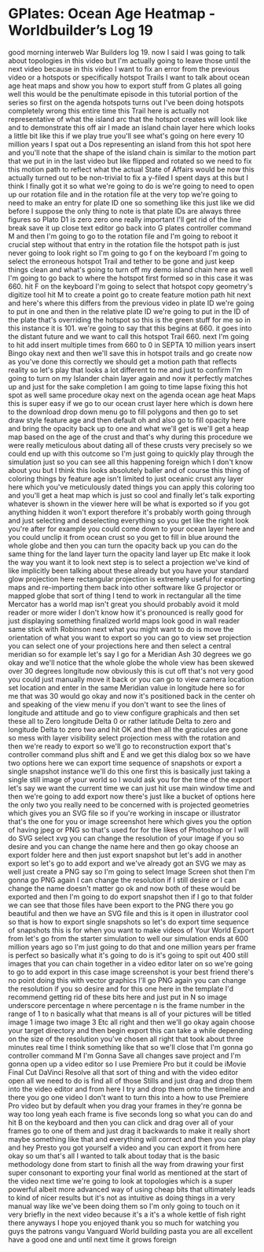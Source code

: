 # GPlates: Ocean Age Heatmap - Worldbuilder’s Log 19

good morning interweb War Builders log
19. now I said I was going to talk about
topologies in this video but I'm
actually going to leave those until the
next video because in this video I want
to fix an error from the previous video
or a hotspots or specifically hotspot
Trails I want to talk about ocean age
heat maps and show you how to export
stuff from G plates all going well this
would be the penultimate episode in this
tutorial portion of the series so first
on the agenda hotspots turns out I've
been doing hotspots completely wrong
this entire time this Trail here is
actually not representative of what the
island arc that the hotspot creates will
look like and to demonstrate this off
air I made an island chain layer here
which looks a little bit like this if we
play true you'll see what's going on
here
every 10 million years I spat out a Dos
representing an island
from this hot spot here and you'll note
that the shape of the island chain
is similar
to the motion part that we put in in the
last video but like flipped and rotated
so we need to fix this motion path to
reflect what the actual State of Affairs
would be now this actually turned out to
be non-trivial to fix a y-filed I spent
days at this but I think I finally got
it so what we're going to do is we're
going to need to open up our rotation
file and in the rotation file at the
very top we're going to need to make an
entry for plate ID one
so something like this just like we did
before I suppose the only thing to note
is that plate IDs are always three
figures so Plato D1 is zero zero one
really important I'll get rid of the
line break
save it up close text editor go back
into G plates controller command M and
then I'm going to go to the rotation
file and I'm going to reboot it
crucial step without that entry in the
rotation file the hotspot path is just
never going to look right so I'm going
to go f on the keyboard I'm going to
select the erroneous hotspot Trail and
tether to be gone and just keep things
clean and what's going to turn off my
demo island chain here as well I'm going
to go back to where the hotspot first
formed so in this case it was 660. hit F
on the keyboard I'm going to select that
hotspot copy geometry's digitize tool
hit M to create a point go to create
feature motion path hit next and here's
where this differs from the previous
video in plate ID we're going to put in
one and then in the relative plate ID
we're going to put in the ID of the
plate that's overriding the hotspot so
this is the green stuff for me so in
this instance it is 101. we're going to
say that this begins at 660. it goes
into the distant future and we want to
call this hotspot Trail
660. next I'm going to hit add insert
multiple times from 660 to 0 in SEPTA 10
million years insert
Bingo okay
next and then we'll save this in hotspot
trails and go create now as you've done
this correctly we should get a motion
path that reflects reality so let's play
that looks a lot different to me and
just to confirm I'm going to turn on my
Islander chain layer again and now it
perfectly matches up and just for the
sake completion I am going to time lapse
fixing this hot spot as well same
procedure
okay next on the agenda ocean age heat
Maps this is super easy if we go to our
ocean crust layer here which is down
here to the download drop down menu go
to fill polygons and then go to set draw
style feature age and then default oh
and also go to fill opacity here and
bring the opacity back up to one
and what we'll get is we'll get a heap
map based on the age of the crust and
that's why during this procedure we were
really meticulous about dating all of
these crusts very precisely so we could
end up with this outcome so I'm just
going to quickly play through the
simulation just so you can see all this
happening
foreign
which I don't know about you but I think
this looks absolutely baller and of
course this thing of coloring things by
feature age isn't limited to just
oceanic crust any layer here which
you've meticulously dated things you can
apply this coloring too and you'll get a
heat map which is just so cool and
finally let's talk exporting whatever is
shown in the viewer here will be what is
exported so if you got anything hidden
it won't export therefore it's probably
worth going through and just selecting
and deselecting everything so you get
like the right look you're after for
example you could come down to your
ocean layer here and you could unclip it
from ocean crust so you get to fill in
blue around the whole globe and then you
can turn the opacity back up
you can do the same thing for the land
layer turn the opacity land layer up
Etc make it look the way you want it to
look next step is to select a projection
we've kind of like implicitly been
talking about these already but you have
your standard glow projection here
rectangular projection is extremely
useful for exporting maps and
re-importing them back into other
software like G projector or mapped
globe that sort of thing I tend to work
in rectangular all the time Mercator has
a world map isn't great you should
probably avoid it mold reader or more
wider I don't know how it's pronounced
is really good for just displaying
something finalized world maps look good
in wall reader same stick with Robinson
next what you might want to do is move
the orientation of what you want to
export so you can go to view set
projection
you can select one of your projections
here and then select a central meridian
so for example let's say I go for a
Meridian Ash 30 degrees we go okay and
we'll notice that the whole globe the
whole view has been skewed over 30
degrees longitude now obviously this is
cut off that's not very good you could
just manually move it back or you can go
to view camera location set location and
enter in the same Meridian value in
longitude here so for me that was 30
would go okay and now it's positioned
back in the center oh and speaking of
the view menu if you don't want to see
the lines of longitude and attitude and
go to view configure graphicals and then
set these all to Zero longitude Delta 0
or rather latitude Delta to zero and
longitude Delta to zero two and hit OK
and then all the graticules are gone so
mess with layer visibility select
projection mess with the rotation and
then we're ready to export so we'll go
to reconstruction export that's
controller command plus shift and E and
we get this dialog box so we have two
options here we can export time sequence
of snapshots or export a single snapshot
instance we'll do this one first this is
basically just taking a single still
image of your world so I would ask you
for the time of the export let's say we
want the current time we can just hit
use main window time and then we're
going to add export now there's just
like a bucket of options here the only
two you really need to be concerned with
is projected geometries which gives you
an SVG file so if you're working in
inscape or illustrator that's the one
for you or image screenshot here which
gives you the option of having jpeg or
PNG so that's used for for the likes of
Photoshop or I will do SVG select
xvg you can change the resolution of
your image if you so desire and you can
change the name here and then go okay
choose an export folder here and then
just export snapshot but let's add in
another export so let's go to add export
and we've already got an SVG we may as
well just create a PNG say so I'm going
to select Image Screen shot then I'm
gonna go PNG again I can change the
resolution if I still desire or I can
change the name doesn't matter go ok and
now both of these would be exported and
then I'm going to do export snapshot
then if I go to that folder we can see
that
those files have been export
to the PNG there you go beautiful
and then we have an SVG file
and this is it open in illustrator cool
so that is how to export single
snapshots so let's do export time
sequence of snapshots this is for when
you want to make videos of Your World
Export from let's go from the starter
simulation to well our simulation ends
at 600 million years ago so I'm just
going to do that and one million years
per frame is perfect
so basically what it's going to do is
it's going to spit out 400 still images
that you can chain together in a video
editor later on so we're going to go to
add export in this case image screenshot
is your best friend there's no point
doing this with vector graphics I'll go
PNG again you can change the resolution
if you so desire and for this one here
in the template I'd recommend getting
rid of these bits here and just put in N
so image underscore percentage n where
percentage n is the frame number in the
range of 1 to n basically what that
means is all of your pictures will be
titled image 1 image two image 3 Etc all
right and then we'll go okay again
choose your target directory and then
begin export this can take a while
depending on the size of the resolution
you've chosen
all right that took about three minutes
real time I think something like that so
we'll close that I'm gonna go controller
command M I'm Gonna Save all changes
save project and I'm gonna open up a
video editor so I use Premiere Pro but
it could be iMovie Final Cut DaVinci
Resolve all that sort of thing and with
the video editor open all we need to do
is find all of those Stills and just
drag and drop them
into the video editor and from here I
try and drop them onto the timeline and
there you go one video I don't want to
turn this into a how to use Premiere Pro
video but by default when you drag your
frames in they're gonna be way too long
yeah each frame is five seconds long so
what you can do and hit B on the
keyboard and then you can click and drag
over all of your frames
go to one of them and just drag it
backwards to make it really short maybe
something like that and everything will
correct and then you can play and hey
Presto you got yourself a video and you
can export it from here okay so um
that's all I wanted to talk about today
that is the basic methodology done from
start to finish all the way from drawing
your first super consonant to exporting
your final world as mentioned at the
start of the video next time we're going
to look at topologies which is a super
powerful albeit more advanced way of
using cheap bits that ultimately leads
to kind of nicer results but it's not as
intuitive as doing things in a very
manual way like we've been doing them so
I'm only going to touch on it very
briefly in the next video because it's a
it's a whole kettle of fish right there
anyways I hope you enjoyed thank you so
much for watching you guys the patrons
vangu Vanguard World building pasta you
are all excellent have a good one and
until next time it grows
foreign